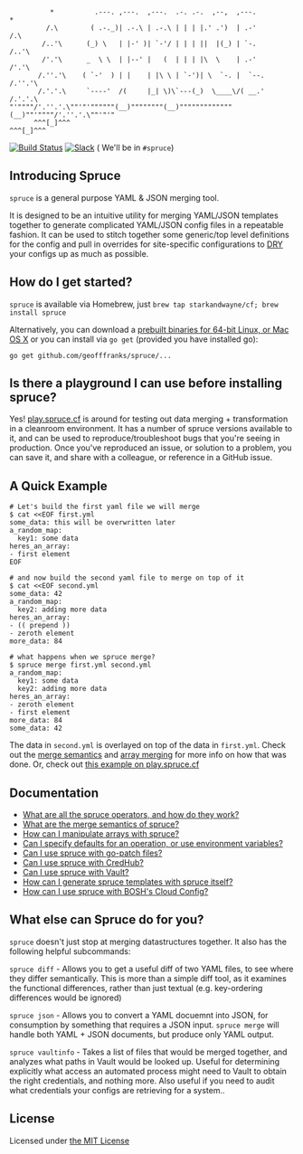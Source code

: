 ```
          *          .---. ,---.  ,---.  .-. .-.  ,--,  ,---.         *
         /.\        ( .-._)| .-.\ | .-.\ | | | |.' .')  | .-'        /.\
        /..'\      (_) \   | |-' )| `-'/ | | | ||  |(_) | `-.       /..'\
        /'.'\      _  \ \  | |--' |   (  | | | |\  \    | .-'       /'.'\
       /.''.'\    ( `-'  ) | |    | |\ \ | `-')| \  `-. |  `--.    /.''.'\
       /.'.'.\     `----'  /(     |_| \)\`---(_)  \____\/( __.'    /.'.'.\
"'""""/'.''.'.\""'"'""""""(__)""""""""(__)"""""""""""""(__)""'""""/'.''.'.\""'"'"
      ^^^[_]^^^                                                   ^^^[_]^^^
```

[![Build Status][build-status-icon]][build-status-link] [![Slack][slack-badge]][slack-channel] ( We'll be in `#spruce`)

## Introducing Spruce

`spruce` is a general purpose YAML & JSON merging tool.

It is designed to be an intuitive utility for merging YAML/JSON templates together
to generate complicated YAML/JSON config files in a repeatable fashion. It can be used
to stitch together some generic/top level definitions for the config and pull in overrides
for site-specific configurations to [DRY][dry-definition] your configs up as much as possible.

## How do I get started?

`spruce` is available via Homebrew, just `brew tap starkandwayne/cf; brew install spruce`

Alternatively,  you can download a [prebuilt binaries for 64-bit Linux, or Mac OS X][releases]
or you can install via `go get` (provided you have installed go):

```
go get github.com/geofffranks/spruce/...
```

## Is there a playground I can use before installing spruce?

Yes! [play.spruce.cf][play.spruce] is around for testing out data merging +
transformation in a cleanroom environment. It has a number of spruce
versions available to it, and can be used to reproduce/troubleshoot bugs that
you're seeing in production. Once you've reproduced an issue, or solution to a
problem, you can save it, and share with a colleague, or reference in a GitHub
issue.

## A Quick Example

```
# Let's build the first yaml file we will merge
$ cat <<EOF first.yml
some_data: this will be overwritten later
a_random_map:
  key1: some data
heres_an_array:
- first element
EOF

# and now build the second yaml file to merge on top of it
$ cat <<EOF second.yml
some_data: 42
a_random_map:
  key2: adding more data
heres_an_array:
- (( prepend ))
- zeroth element
more_data: 84

# what happens when we spruce merge?
$ spruce merge first.yml second.yml
a_random_map:
  key1: some data
  key2: adding more data
heres_an_array:
- zeroth element
- first element
more_data: 84
some_data: 42
```

The data in `second.yml` is overlayed on top of the data in `first.yml`. Check out the
[merge semantics][merge-semantics] and [array merging][array-merge] for more info on how that was done. Or, 
check out [this example on play.spruce.cf][play.spruce-example]

## Documentation

- [What are all the spruce operators, and how do they work?][operator-docs]
- [What are the merge semantics of spruce?][merge-semantics]
- [How can I manipulate arrays with spruce?][array-merge]
- [Can I specify defaults for an operation, or use environment variables?][env-var-defaults]
- [Can I use spruce with go-patch files?][go-patch-support]
- [Can I use spruce with CredHub?][credhub-support]
- [Can I use spruce with Vault?][vault-support]
- [How can I generate spruce templates with spruce itself?][defer]
- [How can I use spruce with BOSH's Cloud Config?][cloud-config-support]


## What else can Spruce do for you?

`spruce` doesn't just stop at merging datastructures together. It also has the following
helpful subcommands:

`spruce diff` - Allows you to get a useful diff of two YAML files, to see where they differ
semantically. This is more than a simple diff tool, as it examines the functional differences,
rather than just textual (e.g. key-ordering differences would be ignored)

`spruce json` - Allows you to convert a YAML docuemnt into JSON, for consumption by something
that requires a JSON input. `spruce merge` will handle both YAML + JSON documents, but produce
only YAML output.

`spruce vaultinfo` - Takes a list of files that would be merged together, and analyzes what paths
in Vault would be looked up. Useful for determining explicitly what access an automated process
might need to Vault to obtain the right credentials, and nothing more. Also useful if you need
to audit what credentials your configs are retrieving for a system..

## License

Licensed under [the MIT License][license]

[build-status-icon]:    https://ci.starkandwayne.com/api/v1/teams/main/pipelines/spruce-release/jobs/test/badge
[build-status-link]:    https://ci.starkandwayne.com/teams/main/pipelines/spruce-release
[slack-channel]:        https://cloudfoundry.slack.com/messages/spruce/
[slack-badge]:          http://slack.cloudfoundry.org/badge.svg
[dry-definition]:       https://en.wikipedia.org/wiki/Don%27t_repeat_yourself
[releases]:             https://github.com/geofffranks/spruce/releases/
[play.spruce]:          http://play.spruce.cf
[play.spruce-example]:  http://play.spruce.cf/#0a9d88de624c1f499a4b12eb8573089a
[operator-docs]:        https://github.com/geofffranks/spruce/blob/master/doc/operators.md
[merge-semantics]:      https://github.com/geofffranks/spruce/blob/master/doc/merging.md
[array-merge]:          https://github.com/geofffranks/spruce/blob/master/doc/array-merging.md
[env-var-defaults]:     https://github.com/geofffranks/spruce/blob/master/doc/environment-variables-and-defaults.md
[go-patch-support]:     https://github.com/geofffranks/spruce/blob/master/doc/merging-go-patch-files.md
[credhub-support]:      https://github.com/geofffranks/spruce/blob/master/doc/integrating-with-credhub.md
[vault-support]:        https://github.com/geofffranks/spruce/blob/master/doc/pulling-creds-from-vault.md
[defer]:                https://github.com/geofffranks/spruce/blob/master/doc/generating-spruce-with-spruce.md
[cloud-config-support]: https://github.com/geofffranks/spruce/blob/master/doc/integrating-with-cloud-config.md
[license]:             https://github.com/geofffranks/spruce/blob/master/LICENSE
